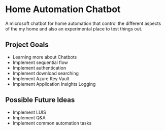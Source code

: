 # Home Automation Chatbot
 A microsoft chatbot for home automation that control the different aspects of the my home and also an experimental place to test things out.

## Project Goals

- Learning more about Chatbots
- Implement sequential flow
- Implement authentication
- Implement download searching
- Implement Azure Key Vault
- Implement Application Insights Logging

## Possible Future Ideas

- Implement LUIS
- Implement Q&A
- Implement common automation tasks